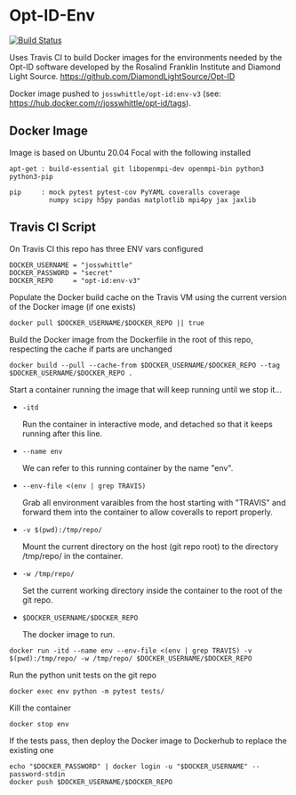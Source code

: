 # Opt-ID-Env

[![Build Status](https://travis-ci.com/JossWhittle/Opt-ID-Env.svg?branch=main)](https://travis-ci.com/JossWhittle/Opt-ID-Env)

Uses Travis CI to build Docker images for the environments needed by the Opt-ID software developed by the Rosalind Franklin Institute and Diamond Light Source. https://github.com/DiamondLightSource/Opt-ID

Docker image pushed to `josswhittle/opt-id:env-v3` (see: https://hub.docker.com/r/josswhittle/opt-id/tags).

## Docker Image

Image is based on Ubuntu 20.04 Focal with the following installed

```
apt-get : build-essential git libopenmpi-dev openmpi-bin python3 python3-pip

pip     : mock pytest pytest-cov PyYAML coveralls coverage 
          numpy scipy h5py pandas matplotlib mpi4py jax jaxlib
```

## Travis CI Script

On Travis CI this repo has three ENV vars configured

``` 
DOCKER_USERNAME = "josswhittle"
DOCKER_PASSWORD = "secret"
DOCKER_REPO     = "opt-id:env-v3"
```

Populate the Docker build cache on the Travis VM using the current version of the Docker image (if one exists)

```
docker pull $DOCKER_USERNAME/$DOCKER_REPO || true
```

Build the Docker image from the Dockerfile in the root of this repo, respecting the cache if parts are unchanged

```
docker build --pull --cache-from $DOCKER_USERNAME/$DOCKER_REPO --tag $DOCKER_USERNAME/$DOCKER_REPO .
```

Start a container running the image that will keep running until we stop it...

  - `-itd` 
 	
 	Run the container in interactive mode, and detached so that it keeps running after this line.

  - `--name env` 
 	
 	We can refer to this running container by the name "env".

  - `--env-file <(env | grep TRAVIS)`
	
	Grab all environment varaibles from the host starting with "TRAVIS" and forward them into the container to allow coveralls to report properly.

  - `-v $(pwd):/tmp/repo/`
	
	Mount the current directory on the host (git repo root) to the directory /tmp/repo/ in the container.
 
  - `-w /tmp/repo/`
 	
 	Set the current working directory inside the container to the root of the git repo.

  - `$DOCKER_USERNAME/$DOCKER_REPO`
	
	The docker image to run.
```
docker run -itd --name env --env-file <(env | grep TRAVIS) -v $(pwd):/tmp/repo/ -w /tmp/repo/ $DOCKER_USERNAME/$DOCKER_REPO 
```

Run the python unit tests on the git repo

```
docker exec env python -m pytest tests/
```

Kill the container

```
docker stop env
```

If the tests pass, then deploy the Docker image to Dockerhub to replace the existing one

```
echo "$DOCKER_PASSWORD" | docker login -u "$DOCKER_USERNAME" --password-stdin
docker push $DOCKER_USERNAME/$DOCKER_REPO
```
